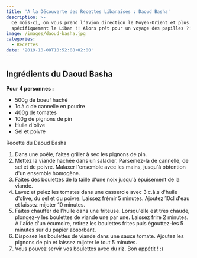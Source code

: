 ```yaml
---
title: 'A la Découverte des Recettes Libanaises : Daoud Basha'
description: >-
  Ce mois-ci, on vous prend l’avion direction le Moyen-Orient et plus
  spécifiquement le Liban !! Alors prêt pour un voyage des papilles ?!
image: /images/daoud-basha.jpg
categories:
  - Recettes
date: '2019-10-08T10:52:08+02:00'
---
```

## Ingrédients du Daoud Basha

**Pour 4 personnes :**

* 500g de boeuf haché
* 1c.à.c de cannelle en poudre
* 400g de tomates
* 100g de pignons de pin
* Huile d'olive
* Sel et poivre

Recette du Daoud Basha

1. Dans une poêle, faites griller à sec les pignons de pin.
2. Mettez la viande hachée dans un saladier. Parsemez-la de cannelle, de sel et de poivre. Malaxer l'ensemble avec les mains, jusqu'à obtention d'un ensemble homogène.
3. Faites des boulettes de la taille d'une noix jusqu'à épuisement de la viande.
4. Lavez et pelez les tomates dans une casserole avec 3 c.à.s d'huile d'olive, du sel et du poivre. Laissez frémir 5 minutes. Ajoutez 10cl d'eau et laissez mijoter 10 minutes.
5. Faites chauffer de l'huile dans une friteuse. Lorsqu'elle est très chaude, plongez-y les boulettes de viande une par une. Laissez frire 2 minutes. A l'aide d'un écumoire, retirez les boulettes frites puis égouttez-les 5 minutes sur du papier absorbant.
6. Disposez les boulettes de viande dans une sauce tomate. Ajoutez les pignons de pin et laissez mijoter le tout 5 minutes.
7. Vous pouvez servir vos boulettes avec du riz. Bon appétit ! :)
